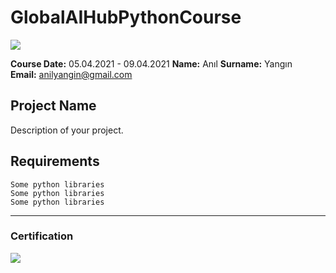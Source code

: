 # GlobalAIHubPythonCourse
![](img/newlogo.png)

**Course Date:** 05.04.2021 - 09.04.2021
**Name:** Anıl
**Surname:** Yangın  
**Email:** anilyangin@gmail.com  

## Project Name
Description of your project.

## Requirements
```
Some python libraries
Some python libraries
Some python libraries
```
---

### Certification
![](img/TopLearnerCertificate.png)

